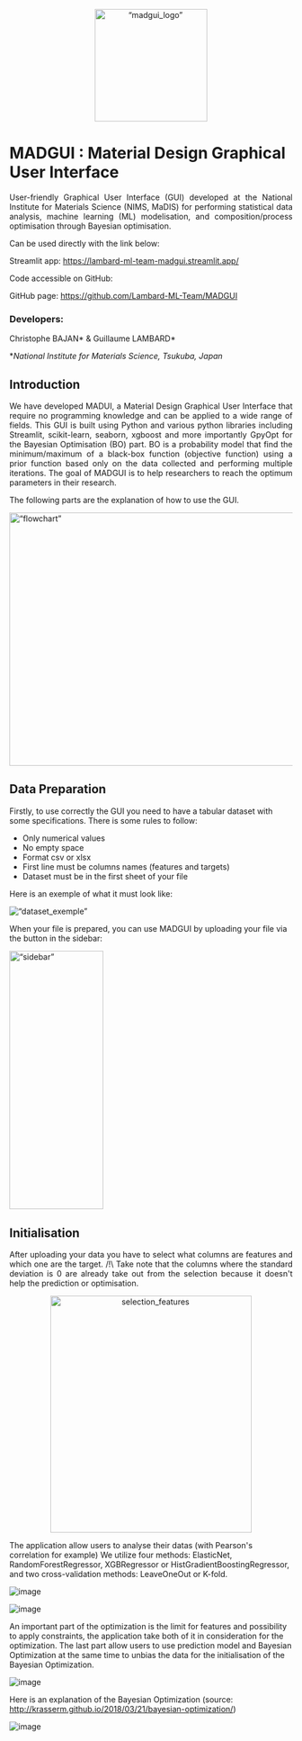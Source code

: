 <p align="center">
  <img src="https://user-images.githubusercontent.com/108456770/223624233-e40b55fa-fa50-4b37-a608-31077630311a.png" alt= “madgui_logo” width="200" height="200" margin:auto;">
</p>

# MADGUI : Material Design Graphical User Interface 

<p style="text-align:justify;">
User-friendly Graphical User Interface (GUI) developed at the National Institute for Materials Science (NIMS, MaDIS) for performing statistical data analysis, machine learning (ML) modelisation, and composition/process optimisation through Bayesian optimisation.
</p>

Can be used directly with the link below:

Streamlit app:  https://lambard-ml-team-madgui.streamlit.app/

Code accessible on GitHub:

GitHub page: https://github.com/Lambard-ML-Team/MADGUI

### Developers:

Christophe BAJAN* & Guillaume LAMBARD*

**National Institute for Materials Science, Tsukuba, Japan*


## Introduction

<p style="text-align:justify;">
We have developed MADUI, a Material Design Graphical User Interface that require no programming knowledge and can be applied to a wide range of fields. This GUI is built using Python and various python libraries including Streamlit, scikit-learn, seaborn, xgboost and more importantly GpyOpt for the Bayesian Optimisation (BO) part. BO is a probability model that find the minimum/maximum of a black-box function (objective function) using a prior function based only on the data collected and performing multiple iterations. The goal of MADGUI is to help researchers to reach the optimum parameters in their research. 
</p>

The following parts are the explanation of how to use the GUI.

<img src="https://user-images.githubusercontent.com/108456770/223059434-bfa07661-1519-4b48-8a49-3d65c8e5623d.png" alt= “flowchart” width="800" height="450">

## Data Preparation

Firstly, to use correctly the GUI you need to have a tabular dataset with some specifications. There is some rules to follow:
* Only numerical values
* No empty space
* Format csv or xlsx
* First line must be columns names (features and targets)
* Dataset must be in the first sheet of your file

Here is an exemple of what it must look like:

<img src="https://user-images.githubusercontent.com/108456770/229692238-a396619f-b0ac-4043-8d04-5316cf55c72b.png" alt= “dataset_exemple”>

When your file is prepared, you can use MADGUI by uploading your file via the button in the sidebar:

<img src="https://user-images.githubusercontent.com/108456770/229692818-7cbce704-5174-4334-b260-23dd38fcf9d4.png" alt= “sidebar” width="167" height="459.5">

## Initialisation

<p style="text-align:justify;">
After uploading your data you have to select what columns are features and which one are the target.
/!\ Take note that the columns where the standard deviation is 0 are already take out from the selection because it doesn't help the prediction or optimisation.
</p>

<p align="center">
<img src="https://user-images.githubusercontent.com/108456770/229695425-a3304dcb-614c-486a-acdb-e9ae968f6c92.png" alt = "selection_features" width="358.5" height="421" margin:auto;">
</p>

The application allow users to analyse their datas (with Pearson's correlation for example)
We utilize four methods: ElasticNet, RandomForestRegressor, XGBRegressor or HistGradientBoostingRegressor, and two cross-validation methods: LeaveOneOut or K-fold.

![image](https://user-images.githubusercontent.com/108456770/223050037-8596b6bb-5d73-4d86-bed0-88a3eef6fbc7.png)

![image](https://user-images.githubusercontent.com/108456770/223052582-a2dc7cf4-a7f4-4123-9645-4eda6b172718.png)

An important part of the optimization is the limit for features and possibility to apply constraints, the application take both of it in consideration for the optimization.
The last part allow users to use prediction model and Bayesian Optimization at the same time to unbias the data for the initialisation of the Bayesian Optimization.

![image](https://user-images.githubusercontent.com/108456770/223050417-fe3c8d5b-636d-4176-bedd-ede96b9ff371.png)

Here is an explanation of the Bayesian Optimization (source: http://krasserm.github.io/2018/03/21/bayesian-optimization/)

![image](https://user-images.githubusercontent.com/108456770/215394614-fa624138-568c-4951-b6e7-a4e9c3e005e0.png)

